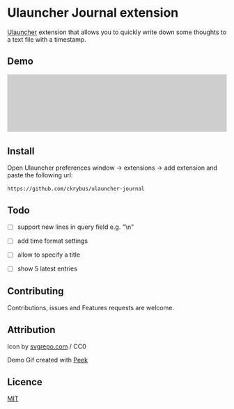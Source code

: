 # Ulauncher Journal extension

[Ulauncher](https://ulauncher.io) extension that allows you to quickly write down some thoughts to a text file with a timestamp.


## Demo

![demo](demo.gif)


## Install

Open Ulauncher preferences window -> extensions -> add extension and paste the following url:

```
https://github.com/ckrybus/ulauncher-journal
```


## Todo
- [ ] support new lines in query field e.g. "\n"
- [ ] add time format settings
- [ ] allow to specify a title
- [ ] show 5 latest entries


## Contributing

Contributions, issues and Features requests are welcome.


## Attribution

Icon by [svgrepo.com](https://www.svgrepo.com/svg/76977/pen) / CC0

Demo Gif created with [Peek](https://github.com/phw/peek)


## Licence

[MIT](LICENSE)

